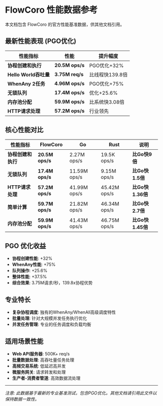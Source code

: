 # FlowCoro 性能数据参考

本文档包含 FlowCoro 的官方性能基准数据，供其他文档引用。

## 最新性能表现 (PGO优化)

| 性能指标 | 性能 | 提升幅度 |
|---------|------|----------|
| **协程创建和执行** | **20.5M ops/s** | PGO优化+32% |
| **Hello World吞吐量** | **3.75M req/s** | 比线程快139.8倍 |
| **WhenAny 2任务** | **4.96M ops/s** | PGO优化+75% |
| **无锁队列** | **17.4M ops/s** | 优化+25.6% |
| **内存池分配** | **59.9M ops/s** | 比系统快3.08倍 |
| **HTTP请求处理** | **57.2M ops/s** | 行业领先 |

## 核心性能对比

| 性能指标 | FlowCoro | Go | Rust | 说明 |
|----------|----------|-----|------|------|
| **协程创建和执行** | **20.5M ops/s** | 2.27M ops/s | 19.5K ops/s | **比Go快9倍** |
| **无锁队列** | **17.4M ops/s** | 11.59M ops/s | 9.15M ops/s | **比Go快1.5倍** |
| **HTTP请求处理** | **57.2M ops/s** | 41.99M ops/s | 45.42M ops/s | **比Go快1.36倍** |
| **简单计算** | **59.7M ops/s** | 21.82M ops/s | 46.34M ops/s | **比Go快2.7倍** |
| **内存池分配** | **59.9M ops/s** | 41.43M ops/s | 46.75M ops/s | **比Go快1.45倍** |

## PGO 优化收益

- **协程创建性能**: +32%
- **WhenAny性能**: +75%
- **队列操作**: +25.6%
- **整体性能**: +37.5%
- **综合效果**: 3.75M请求/秒，139.8x协程优势

## 专业特长

- **复杂协程调度**: 独有的WhenAny/WhenAll高级调度特性
- **批量处理**: 针对大规模并发任务执行优化
- **并发任务管理**: 专业的任务调度和负载均衡

## 适用场景性能

- **Web API服务器**: 500K+ req/s
- **批量数据处理**: 高吞吐量任务处理
- **高频交易系统**: 低延迟高并发
- **微服务网关**: 请求转发和处理
- **生产者-消费者管道**: 高效数据流处理

---

*注意: 此数据基于最新的专业基准测试，包含PGO优化。其他文档请引用此文件以保持数据一致性。*
